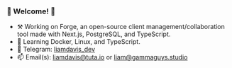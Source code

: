 ### 🌄 Welcome! 🌄

- ⚒ Working on Forge, an open-source client management/collaboration tool made with Next.js, PostgreSQL, and TypeScript.
- 🌱 Learning Docker, Linux, and TypeScript.
- 💬 Telegram: [liamdavis_dev](https://www.t.me/liamdavis_dev)
- 📫 Email(s): [liamdavis@tuta.io](mailto:liamdavis@tuta.io) or [liam@gammaguys.studio](mailto:liam@gammaguys.studio)
